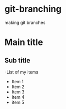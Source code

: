 # git-branching

making git branches

# Main title

## Sub title

-List of my items

- Item 1
- Item 2
- Item 3
- item 4
- item 5
